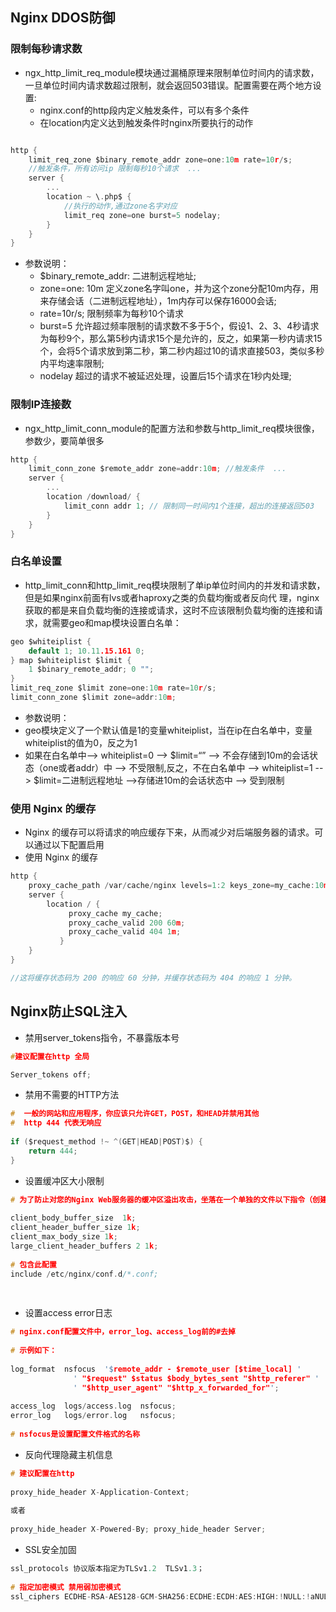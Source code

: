 ## Nginx DDOS防御

### 限制每秒请求数

- ngx_http_limit_req_module模块通过漏桶原理来限制单位时间内的请求数，一旦单位时间内请求数超过限制，就会返回503错误。配置需要在两个地方设置:
  - nginx.conf的http段内定义触发条件，可以有多个条件
  - 在location内定义达到触发条件时nginx所要执行的动作

```C

http {
  	limit_req_zone $binary_remote_addr zone=one:10m rate=10r/s;
	//触发条件，所有访问ip 限制每秒10个请求  ...
	server {
  		...
		location ~ \.php$ {
			//执行的动作,通过zone名字对应
    		limit_req zone=one burst=5 nodelay; 
 		}
 	}
}
```

- 参数说明：
  - $binary_remote_addr: 二进制远程地址;
  - zone=one: 10m 定义zone名字叫one，并为这个zone分配10m内存，用来存储会话（二进制远程地址），1m内存可以保存16000会话;
  - rate=10r/s; 限制频率为每秒10个请求
  - burst=5 允许超过频率限制的请求数不多于5个，假设1、2、3、4秒请求为每秒9个，那么第5秒内请求15个是允许的，反之，如果第一秒内请求15个，会将5个请求放到第二秒，第二秒内超过10的请求直接503，类似多秒内平均速率限制;
  - nodelay 超过的请求不被延迟处理，设置后15个请求在1秒内处理;

### 限制IP连接数

- ngx_http_limit_conn_module的配置方法和参数与http_limit_req模块很像，参数少，要简单很多

```C
http {
  	limit_conn_zone $remote_addr zone=addr:10m; //触发条件  ...  
	server { 
  		...   
		location /download/ { 
   			limit_conn addr 1; // 限制同一时间内1个连接，超出的连接返回503 
    	} 
   	}
}

```

### 白名单设置

- http_limit_conn和http_limit_req模块限制了单ip单位时间内的并发和请求数，但是如果nginx前面有lvs或者haproxy之类的负载均衡或者反向代 理，nginx获取的都是来自负载均衡的连接或请求，这时不应该限制负载均衡的连接和请求，就需要geo和map模块设置白名单：

```C
geo $whiteiplist {
	default 1; 10.11.15.161 0; 
} map $whiteiplist $limit {
	1 $binary_remote_addr; 0 ""; 
} 
limit_req_zone $limit zone=one:10m rate=10r/s;
limit_conn_zone $limit zone=addr:10m;
```

- 参数说明：
- geo模块定义了一个默认值是1的变量whiteiplist，当在ip在白名单中，变量whiteiplist的值为0，反之为1
- 如果在白名单中–> whiteiplist=0 --> $limit=“” --> 不会存储到10m的会话状态（one或者addr）中 --> 不受限制,反之，不在白名单中 --> whiteiplist=1 --> $limit=二进制远程地址 -->存储进10m的会话状态中 --> 受到限制

### 使用 Nginx 的缓存

- Nginx 的缓存可以将请求的响应缓存下来，从而减少对后端服务器的请求。可以通过以下配置启用
- 使用 Nginx 的缓存

```C
http {
    proxy_cache_path /var/cache/nginx levels=1:2 keys_zone=my_cache:10m inactive=60m;
    server {
        location / {
             proxy_cache my_cache;
             proxy_cache_valid 200 60m;
             proxy_cache_valid 404 1m;
           }
    }
}

//这将缓存状态码为 200 的响应 60 分钟，并缓存状态码为 404 的响应 1 分钟。
```

## Nginx防止SQL注入

- 禁用server_tokens指令，不暴露版本号

```C
#建议配置在http 全局

Server_tokens off;
```

- 禁用不需要的HTTP方法

```C
#  一般的网站和应用程序，你应该只允许GET，POST，和HEAD并禁用其他
#  http 444 代表无响应 
 
if ($request_method !~ ^(GET|HEAD|POST)$) {
    return 444;
}
```

- 设置缓冲区大小限制

```C
# 为了防止对您的Nginx Web服务器的缓冲区溢出攻击，坐落在一个单独的文件以下指令（创建的文件名为/etc/nginx/conf.d/buffer.conf为例）
 
client_body_buffer_size  1k;
client_header_buffer_size 1k;
client_max_body_size 1k;
large_client_header_buffers 2 1k;
 
# 包含此配置
include /etc/nginx/conf.d/*.conf;
 
 
```

- 设置access error日志

```C
# nginx.conf配置文件中，error_log、access_log前的#去掉
 
# 示例如下：
 
log_format  nsfocus  '$remote_addr - $remote_user [$time_local] '
              ' "$request" $status $body_bytes_sent "$http_referer" '
              ' "$http_user_agent" "$http_x_forwarded_for"'; 
 
access_log  logs/access.log  nsfocus;
error_log   logs/error.log   nsfocus;
 
# nsfocus是设置配置文件格式的名称
```

- 反向代理隐藏主机信息

```C
# 建议配置在http
 
proxy_hide_header X-Application-Context;
 
或者
 
proxy_hide_header X-Powered-By; proxy_hide_header Server;
```

- SSL安全加固

```C
ssl_protocols 协议版本指定为TLSv1.2  TLSv1.3；
 
# 指定加密模式 禁用弱加密模式
ssl_ciphers ECDHE-RSA-AES128-GCM-SHA256:ECDHE:ECDH:AES:HIGH:!NULL:!aNULL:!MD5:!3DES:!ADH:!RC4:!DH:!DHE;
```
